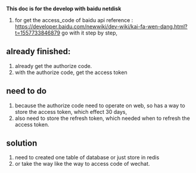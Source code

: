**This doc is for the develop with baidu netdisk**
1. for get the access_code of baidu api
    reference : https://developer.baidu.com/newwiki/dev-wiki/kai-fa-wen-dang.html?t=1557733846879
    go with it step by step,


## already finished:
1. already get the authorize code.
2. with the authorize code, get the access token


## need to do
1. because the authorize code need to operate on web, so has a way to store the access token, which effect 30 days,
2. also need to store the refresh token, which needed when to refresh the access token.




## solution
1. need to created one table of database or just store in redis
2. or take the way like the way to access code of wechat.